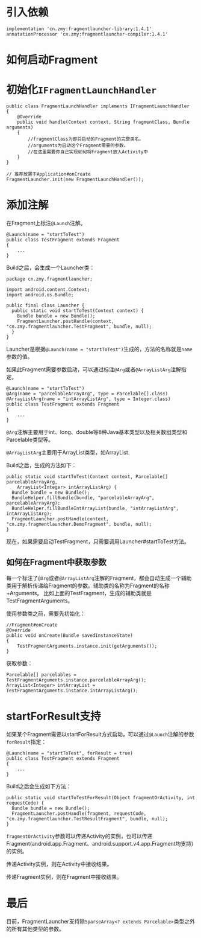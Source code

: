 # 引入依赖

```
implementation 'cn.zmy:fragmentlauncher-library:1.4.1'
annatationProcessor 'cn.zmy:fragmentlauncher-compiler:1.4.1'
```

# 如何启动Fragment

# 初始化`IFragmentLaunchHandler`

```
public class FragmentLaunchHandler implements IFragmentLaunchHandler
{
    @Override
    public void handle(Context context, String fragmentClass, Bundle arguments)
    {
        //fragmentClass为即将启动的Fragment的完整类名。
        //arguments为启动这个Fragment需要的参数。
        //在这里需要你自己实现如何将Fragment放入Activity中
    }
}

// 推荐放置于Application#onCreate
FragmentLauncher.init(new FragmentLaunchHandler());
```

# 添加注解

在Fragment上标注`@Launch`注解。

```
@Launch(name = "startToTest")
public class TestFragment extends Fragment
{
    ...
}
```

Build之后，会生成一个Launcher类：

```
package cn.zmy.fragmentlauncher;

import android.content.Context;
import android.os.Bundle;

public final class Launcher {
  public static void startToTest(Context context) {
    Bundle bundle = new Bundle();
    FragmentLauncher.postHandle(context, "cn.zmy.fragmentlauncher.TestFragment", bundle, null);
  }
}
```

Launcher是根据`@Launch(name = "startToTest")`生成的，方法的名称就是`name`参数的值。

如果此Fragment需要参数启动，可以通过标注`@Arg`或者`@ArrayListArg`注解指定。

```
@Launch(name = "startToTest")
@Arg(name = "parcelableArrayArg", type = Parcelable[].class)
@ArrayListArg(name = "intArrayListArg", type = Integer.class)
public class TestFragment extends Fragment
{
    ...
}
```

`@Arg`注解主要用于int、long、double等8种Java基本类型以及相关数组类型和Parcelable类型等。

`@ArrayListArg`主要用于ArrayList类型，如ArrayList<Integer>.

Build之后，生成的方法如下：

```
public static void startToTest(Context context, Parcelable[] parcelableArrayArg,
    ArrayList<Integer> intArrayListArg) {
  Bundle bundle = new Bundle();
  BundleHelper.fillBundle(bundle, "parcelableArrayArg", parcelableArrayArg);
  BundleHelper.fillBundleIntArrayList(bundle, "intArrayListArg", intArrayListArg);
  FragmentLauncher.postHandle(context, "cn.zmy.fragmentlauncher.DemoFragment", bundle, null);
}
```

现在，如果需要启动TestFragment，只需要调用Launcher#startToTest方法。

## 如何在Fragment中获取参数

每一个标注了`@Arg`或者`@ArrayListArg`注解的Fragment，都会自动生成一个辅助类用于解析传递给Fragment的参数。辅助类的名称为Fragment的名称+Arguments。
比如上面的TestFragment，生成的辅助类就是TestFragmentArguments。

使用参数类之前，需要先初始化：

```
//Fragment#onCreate
@Override
public void onCreate(Bundle savedInstanceState)
{
    TestFragmentArguments.instance.init(getArguments());
}
```

获取参数：

```
Parcelable[] parcelables = TestFragmentArguments.instance.parcelableArrayArg();
ArrayList<Integer> intArrayList = TestFragmentArguments.instance.intArrayListArg();
```

# startForResult支持

如果某个Fragment需要以startForResult方式启动，可以通过`@Launch`注解的参数`forResult`指定：

```
@Launch(name = "startToTest", forResult = true)
public class TestFragment extends Fragment
{
    ...
}
```

Build之后会生成如下方法：

```
public static void startToTestForResult(Object fragmentOrActivity, int requestCode) {
  Bundle bundle = new Bundle();
  FragmentLauncher.postHandle(fragment, requestCode, "cn.zmy.fragmentlauncher.TestResultFragment", bundle, null);
}
```

`fragmentOrActivity`参数可以传递Activity的实例，也可以传递Fragment(android.app.Fragment、android.support.v4.app.Fragment均支持)的实例。

传递Activity实例，则在Activity中接收结果。

传递Fragment实例，则在Fragment中接收结果。

# 最后

目前，FragmentLauncher支持除`SparseArray<? extends Parcelable>`类型之外的所有其他类型的参数。
